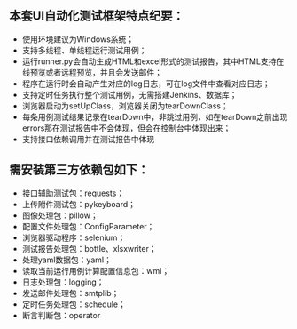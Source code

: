 ## 本套UI自动化测试框架特点纪要：
* 使用环境建议为Windows系统；
* 支持多线程、单线程运行测试用例；
* 运行runner.py会自动生成HTML和excel形式的测试报告，其中HTML支持在线预览或者远程预览，并且会发送邮件；
* 程序在运行时会自动产生对应的log日志，可在log文件中查看对应日志；
* 支持定时任务执行整个测试用例，无需搭建Jenkins、数据库；
* 浏览器启动为setUpClass，浏览器关闭为tearDownClass；
* 每条用例测试结果记录在tearDown中，非跳过用例，如在tearDown之前出现errors那在测试报告中不会体现，但会在控制台中体现出来；
* 支持接口依赖调用并在测试报告中体现


## 需安装第三方依赖包如下：
* 接口辅助测试包：requests；
* 上传附件测试包：pykeyboard；
* 图像处理包：pillow；
* 配置文件处理包：ConfigParameter；
* 浏览器驱动程序：selenium；
* 测试报告处理包：bottle、xlsxwriter；
* 处理yaml数据包：yaml；
* 读取当前运行用例计算配置信息包：wmi；
* 日志处理包：logging；
* 发送邮件处理包：smtplib；
* 定时任务处理包：schedule；
* 断言判断包：operator
